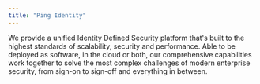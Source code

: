 ```yaml
---
title: "Ping Identity"
---
```


We provide a unified Identity Defined Security platform that's built to the highest standards of scalability, security and performance. Able to be deployed as software, in the cloud or both, our comprehensive capabilities work together to solve the most complex challenges of modern enterprise security, from sign-on to sign-off and everything in between.

